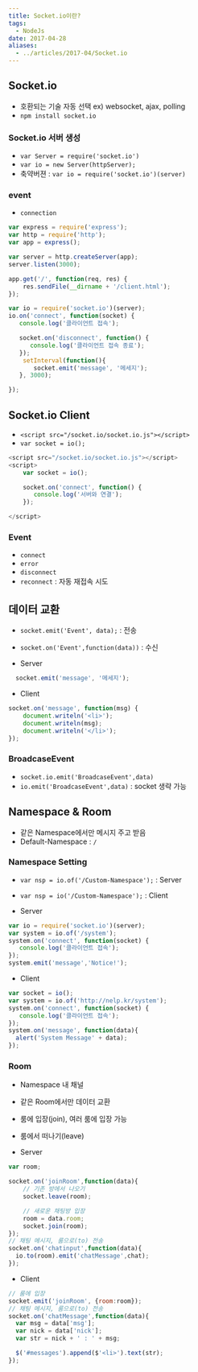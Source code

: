```yaml
---
title: Socket.io이란?
tags:
  - NodeJs
date: 2017-04-28
aliases: 
  - ../articles/2017-04/Socket.io
---
```


## Socket.io
- 호환되는 기술 자동 선택 ex) websocket, ajax, polling
- `npm install socket.io`

### Socket.io 서버 생성
- `var Server = require('socket.io')`
- `var io = new Server(httpServer);`
- 축약버젼 : `var io = require('socket.io')(server)`
### event
- `connection`

``` javascript
var express = require('express');
var http = require('http');
var app = express();

var server = http.createServer(app);
server.listen(3000);

app.get('/', function(req, res) {
    res.sendFile(__dirname + '/client.html');
});

var io = require('socket.io')(server);
io.on('connect', function(socket) {
   console.log('클라이언트 접속');

   socket.on('disconnect', function() {
      console.log('클라이언트 접속 종료');
   });
    setInterval(function(){
       socket.emit('message', '메세지');
   }, 3000);

});
```

## Socket.io Client
- `<script src="/socket.io/socket.io.js"></script>`
- `var socket = io();`

``` javascript
<script src="/socket.io/socket.io.js"></script>
<script>
    var socket = io();

    socket.on('connect', function() {
       console.log('서버와 연결');
    });    

</script>
```

### Event
- `connect`
- `error`
- `disconnect`
- `reconnect` : 자동 재접속 시도

## 데이터 교환
- `socket.emit('Event', data);` : 전송
- `socket.on('Event',function(data))` : 수신

- Server

``` javascript
  socket.emit('message', '메세지');
```

- Client

``` javascript
socket.on('message', function(msg) {
    document.writeln('<li>');
    document.writeln(msg);
    document.writeln('</li>');
});
```

### BroadcaseEvent
- `socket.io.emit('BroadcaseEvent',data)`
- `io.emit('BroadcaseEvent',data)` : socket 생략 가능

## Namespace & Room
- 같은 Namespace에서만 메시지 주고 받음
- Default-Namespace : `/`

### Namespace Setting
- `var nsp = io.of('/Custom-Namespace');` : Server
- `var nsp = io('/Custom-Namespace');` : Client

- Server

``` javascript
var io = require('socket.io')(server);
var system = io.of('/system');
system.on('connect', function(socket) {
   console.log('클라이언트 접속');
});
system.emit('message','Notice!');
```

- Client

``` javascript
var socket = io();
var system = io.of('http://nelp.kr/system');
system.on('connect', function(socket) {
   console.log('클라이언트 접속');
});
system.on('message', function(data){
  alert('System Message' + data);
});
```

### Room
- Namespace 내 채널
- 같은 Room에서만 데이터 교환
- 룸에 입장(join), 여러 룸에 입장 가능
- 룸에서 떠나기(leave)

- Server

``` javascript
var room;

socket.on('joinRoom',function(data){
    // 기존 방에서 나오기
    socket.leave(room);

    // 새로운 채팅방 입장
    room = data.room;
    socket.join(room);
});
// 채팅 메시지, 룸으로(to) 전송
socket.on('chatinput',function(data){
  io.to(room).emit('chatMessage',chat);
});
```

- Client

``` javascript
// 룸에 입장
socket.emit('joinRoom', {room:room});
// 채팅 메시지, 룸으로(to) 전송
socket.on('chatMessage',function(data){
  var msg = data['msg'];
  var nick = data['nick'];
  var str = nick + ' : ' + msg;

  $('#messages').append($'<li>').text(str);
});
```
